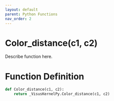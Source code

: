 ```yaml
---
layout: default
parent: Python Functions
nav_order: 2
---
```


# Color_distance(c1, c2)

Describe function here.

# Function Definition

```python
def Color_distance(c1, c2):
    return _VisusKernelPy.Color_distance(c1, c2)
```